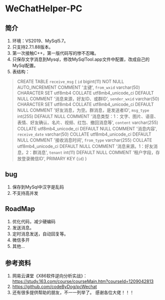 # WeChatHelper-PC

## 简介
1. 环境：VS2019、MySql5.7。
2. 只支持2.7.1.88版本。
3. 第一次接触C++，第一版代码写的惨不忍睹。
3. 只保存文字消息到Mysql，修改MySqlTool.app文件中配置，改成自己的MySql配置。
4. 表结构：
> CREATE TABLE `receive_msg` (
  `id` bigint(11) NOT NULL AUTO_INCREMENT COMMENT '主键',
  `from_wxid` varchar(50) CHARACTER SET utf8mb4 COLLATE utf8mb4_unicode_ci DEFAULT NULL COMMENT '消息来源，好友ID、或群ID',
  `sender_wxid` varchar(50) CHARACTER SET utf8mb4 COLLATE utf8mb4_unicode_ci DEFAULT NULL COMMENT '好友消息，为空。群消息，是发送者ID',
  `msg_type` int(255) DEFAULT NULL COMMENT '消息类型：1：文字、图片、语音、表情、好友确认、名片、视频、红包、撤回消息等',
  `content` varchar(255) COLLATE utf8mb4_unicode_ci DEFAULT NULL COMMENT '消息内容',
  `receive_date` varchar(50) COLLATE utf8mb4_unicode_ci DEFAULT NULL COMMENT '接收消息时间',
  `from_type` varchar(255) COLLATE utf8mb4_unicode_ci DEFAULT NULL COMMENT '消息来源。1：好友消息，2：群消息',
  `tenant` int(11) DEFAULT NULL COMMENT '租户字段，存放登录微信ID',
  PRIMARY KEY (`id`)
) 

## bug
1. 保存到MySql中汉字是乱码
2. 不支持高并发

## RoadMap
1. 优化代码，减少硬编码
2. 发送消息。
3. 定时消息发送，自动回复等。
4. 微信多开
5. 其他...

## 参考资料
1. 网易云课堂《X86软件逆向分析实战》：https://study.163.com/course/courseMain.htm?courseId=1209042813
2. https://github.com/codeByDog/pcWechat
3. 还有很多提供帮助的朋友，不一一列举了。
感谢各位大佬！！！


